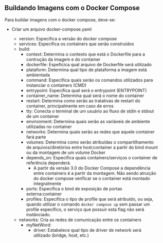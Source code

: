 ## Buildando Imagens com o Docker Compose

Para buildar imagens com o docker compose, deve-se:
- Criar um arquivo docker-compose.yaml

    - version: Especifica a versão do docker compose
    - services: Especifica os containers que serão construídos
    - build:
        - context: Determina o contexto que está o Dockerfile para a contrução da imagem e do container
        - dockerfile: Espeficica qual arquivo de Dockerfile será utilizado
        - plataform: Determina qual tipo de plataforma a imagem está ambientada
        - command: Especifica quais serão os comandos utilizados para instanciar o containers (CMD)
        - entrypoint: Especifica qual será o entrypoint (ENTRYPOINT)
        - container_name: Determina qual será o nome do container
        - restart: Determina como serão as tratativas de restart do container, principalmente em caso de erros
        - tty: Conecta o terminal de um usuário ao fluxo de stdin e stdout de um container
        - environment: Determina quais serão as variáveis de ambiente utilizadas no container
        - networks: Determina quais serão as redes que aquele container fará parte
        - volumes: Determina como serão atribuídas o compartilhamento de arquivos/diretórios entre host:container a partir do bind mount ou da montagem de um volume Docker
        - depends_on: Especifica quais containers/serviços o container de referência dependerá.
            - A partir da versão 3.0 do Docker Compose a dependência entre containers é a partir da montagem. Não sendo atruição do docker compose verificar se o container está montado integralmente
        - ports: Especifica o bind de exposição de portas externa:container
        - profiles: Especifica o tipo de profile que será atribuído, ou seja, quando utilizar o comando ```docker compose up``` sem passar um profile específico, o serviço que possuir esta flag não será instânciado. 
    - networks: Cria as redes de comunicação entre os containers
        - myNetWord:
            - driver: Estabelece qual tipo de driver de network será utilizado (bridge, host, etc.)